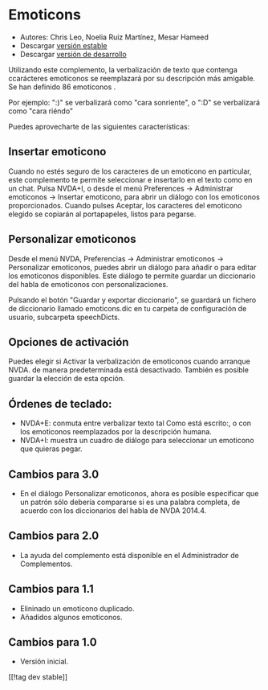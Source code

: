 # Emoticons #

* Autores: Chris Leo, Noelia Ruiz Martínez, Mesar Hameed
* Descargar [versión estable][1]
* Descargar [versión de desarrollo][2]

Utilizando este complemento, la verbalización de texto que contenga
ccarácteres emoticonos se reemplazará por su descripción más amigable.  Se
han definido 86 emoticonos .

Por ejemplo: ":)" se verbalizará como "cara sonriente", o ":D" se
verbalizará como "cara riéndo"

Puedes aprovecharte de las siguientes características:

## Insertar emoticono ##

Cuando no estés seguro de los caracteres de un emoticono en particular, este complemento te permite seleccionar e insertarlo en el texto como en un chat.
Pulsa NVDA+I, o desde el menú Preferences -> Administrar emoticonos -> Insertar emoticono, para abrir un diálogo 
con los emoticonos proporcionados.
Cuando pulses Aceptar, los caracteres del emoticono elegido se copiarán al portapapeles, listos para pegarse.


## Personalizar emoticonos ##

Desde el menú NVDA, Preferencias -> Administrar emoticonos -> Personalizar emoticonos, puedes abrir un diálogo para añadir o para editar los emoticonos disponibles.
Este diálogo te permite guardar un diccionario del habla de emoticonos con personalizaciones.

Pulsando el botón "Guardar y exportar diccionario", se guardará un fichero
de diccionario llamado emoticons.dic  en tu carpeta de configuración de
usuario, subcarpeta speechDicts.


## Opciones de activación ##

Puedes elegir si Activar la verbalización de emoticonos cuando arranque
NVDA. de manera predeterminada está desactivado.  También es posible guardar
la elección de esta opción.

## Órdenes de teclado: ##

*	NVDA+E: conmuta entre verbalizar texto tal Como está escrito:, o con los
  emoticonos reemplazados por la descripción humana.
*	NVDA+I: muestra un cuadro de diálogo para seleccionar un emoticono que
  quieras pegar.

## Cambios para 3.0 ##

* En el diálogo Personalizar emoticonos, ahora es posible especificar que un
  patrón sólo debería compararse si es una palabra completa, de acuerdo con
  los diccionarios del habla de NVDA 2014.4.


## Cambios para 2.0 ##

* La ayuda del complemento está disponible en el Administrador de
  Complementos.

## Cambios para 1.1 ##

* Elininado un emoticono duplicado.
* Añadidos algunos emoticonos.

## Cambios para 1.0 ##

* Versión inicial.

[[!tag dev stable]]

[1]: http://addons.nvda-project.org/files/get.php?file=emo

[2]: http://addons.nvda-project.org/files/get.php?file=emo-dev

